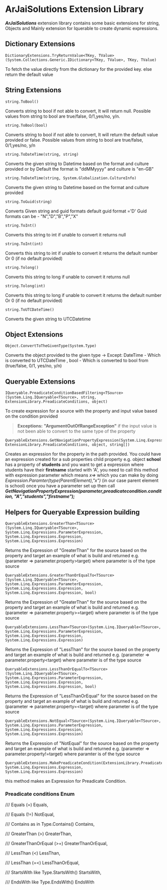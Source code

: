 
# ArJaiSolutions Extension Library

***ArJaiSolutions*** extension library contains some basic extensions for string, Objects and Mainly extension for Iquerable to create dynamic expressions.


## Dictionary Extensions
    DictionaryExtensions.TryReturnValue<TKey, TValue>(System.Collections.Generic.IDictionary<TKey, TValue>, TKey, TValue)
   To fetch the value directly from the dictionary for the provided key. else return the default value

## String Extensions

    string.ToBool()

Converts string to bool if not able to convert, It will return null. Possible values from string to bool are true/false, 0/1,yes/no, y/n.

    string.ToBool(bool)
Converts string to bool if not able to convert, It will return the default value provided or false. Possible values from string to bool are true/false, 0/1,yes/no, y/n

    string.ToDateTime(string, string)
Converts the given string to Datetime based on the format and culture provided or by Default the format is "ddMMyyyy" and culture is "en-GB"

    string.ToDateTime(string, System.Globalization.CultureInfo)
Converts the given string to Datetime based on the format and culture provided

    string.ToGuid(string)
Converts Given string and guid formats default guid format ='D' Guid formats can be - "N","D","B","P","X"

    string.ToInt()
Converts this string to int if unable to convert it returns null

    string.ToInt(int)
Converts this string to int if unable to convert it returns the default number Or 0 (if no default provided)

    string.Tolong()
Converts this string to long if unable to convert it returns null

    string.Tolong(int)
Converts this string to long if unable to convert it returns the default number Or 0 (if no default provided)

    string.ToUTCDateTime()
Converts the given string to UTCDatetime

## Object Extensions

    Object.ConvertToTheGivenType(System.Type)
Converts the object provided to the given type -> Except: DateTime - Which is converted to UTCDateTime , bool - Which is converted to bool from (true/false, 0/1, yes/no, y/n)

## Queryable Extensions
    IQueryable.PreadicateConditionBasedFiltering<TSource>(System.Linq.IQueryable<TSource>, string, ExtensionLibrary.PreadicateConditions, object)
To create expression for a source with the property and input value based on the condition provided 
> **Exceptions:**  **"ArgumentOutOfRangeException"** if the input value is not been able to convert to the same type of the property

    QueryableExtensions.GetNavigationPropertyExpression(System.Linq.Expressions.Expression, ExtensionLibrary.PreadicateConditions, object, string[])
Creates an expression for the property in the path provided. You could have an expression created for a sub properties child property 
e.g. object **school** has a property of **students** and you want to get a expression where students have their **firstname** started with 'A',
 you need to call this method with expression parameter which means *x=>* which you can make by doing *Expression.Paramter(type(ParentElement),"x")* (in our case parent element is school) once you have a parameter set up then call 
 ***GetNavigationPropertyExpression(parameter,preadicatecondition.condition, "A","students","firstname");***

## Helpers for Queryable Expression building

    QueryableExtensions.GreaterThan<TSource>(System.Linq.IQueryable<TSource>, System.Linq.Expressions.ParameterExpression, System.Linq.Expressions.Expression, System.Linq.Expressions.Expression)
Returns the Expression of "GreaterThan" for the source based on the property and target an example of what is build and returned e.g. (parameter => parameter.property>target) where parameter is of the type source

    QueryableExtensions.GreaterThanOrEqualTo<TSource>(System.Linq.IQueryable<TSource>, System.Linq.Expressions.ParameterExpression, System.Linq.Expressions.Expression, System.Linq.Expressions.Expression, bool)
Returns the Expression of "GreaterThan" for the source based on the property and target an example of what is build and returned e.g. (parameter => parameter.property>=target) where parameter is of the type source

    QueryableExtensions.LessThan<TSource>(System.Linq.IQueryable<TSource>, System.Linq.Expressions.ParameterExpression, System.Linq.Expressions.Expression, System.Linq.Expressions.Expression)
Returns the Expression of "LessThan" for the source based on the property and target an example of what is build and returned e.g. (parameter => parameter.property<target) where parameter is of the type source

    QueryableExtensions.LessThanOrEqualTo<TSource>(System.Linq.IQueryable<TSource>, System.Linq.Expressions.ParameterExpression, System.Linq.Expressions.Expression, System.Linq.Expressions.Expression, bool)
Returns the Expression of "LessThanOrEqual" for the source based on the property and target an example of what is build and returned e.g. (parameter => parameter.property=<target) where parameter is of the type source

    QueryableExtensions.NotEqual<TSource>(System.Linq.IQueryable<TSource>, System.Linq.Expressions.ParameterExpression, System.Linq.Expressions.Expression, System.Linq.Expressions.Expression)
Returns the Expression of "NotEqual" for the source based on the property and target an example of what is build and returned e.g. (parameter => parameter.property!=target) where paramter is of the type source

    QueryableExtensions.MakePreadicateCondition(ExtensionLibrary.PreadicateConditions, System.Linq.Expressions.Expression, System.Linq.Expressions.Expression)
this method makes an Expression for Preadicate Condition.


### Preadicate conditions Enum
/// Equals (=)
Equals,

/// Equals (!=)
NotEqual,

/// Contains as in Type.Contains()
Contains,

/// GreaterThan (>)
GreaterThan,

/// GreaterThanOrEqual (>=)
GreaterThanOrEqual,

/// LessThan (&lt;)
LessThan,

/// LessThan (=&lt;)
LessThanOrEqual,

/// StartsWith like Type.StartsWith()
StartsWith,

/// EndsWith like Type.EndsWith()
EndsWith
